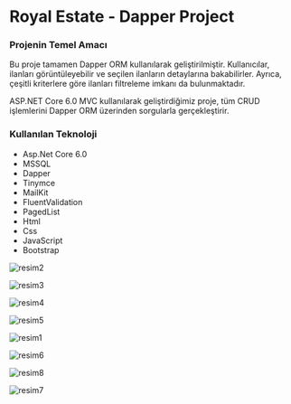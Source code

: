 <h1>Royal Estate - Dapper Project</h1>
<h3>Projenin Temel Amacı</h3>
<p>Bu proje tamamen Dapper ORM kullanılarak geliştirilmiştir. Kullanıcılar, ilanları görüntüleyebilir ve seçilen ilanların detaylarına bakabilirler.
  Ayrıca, çeşitli kriterlere göre ilanları filtreleme imkanı da bulunmaktadır.</p>
  <p>ASP.NET Core 6.0 MVC kullanılarak geliştirdiğimiz proje, tüm CRUD işlemlerini Dapper ORM üzerinden sorgularla gerçekleştirir.</p>
<h3>Kullanılan Teknoloji</h3>
 <ul>
   <li>Asp.Net Core 6.0</li>
   <li>MSSQL</li>
   <li>Dapper</li>
   <li>Tinymce</li>
   <li>MailKit</li>
   <li>FluentValidation</li>
   <li>PagedList</li>
   <li>Html</li>
   <li>Css</li>
   <li>JavaScript</li>
   <li>Bootstrap</li>
 </ul>
 
![resim2](https://github.com/ensarsarac/RoyalEstateDapperProject/assets/76907308/9c185dd9-c648-40e0-9292-9aec84b216b7)

![resim3](https://github.com/ensarsarac/RoyalEstateDapperProject/assets/76907308/880648d0-371e-4f35-8063-f3a41cdae471)

 ![resim4](https://github.com/ensarsarac/RoyalEstateDapperProject/assets/76907308/a3bb96a2-1b83-41f5-bbca-1e63e9270bd2)
 
![resim5](https://github.com/ensarsarac/RoyalEstateDapperProject/assets/76907308/31742f73-d147-4441-adf3-df7d989075c8)

![resim1](https://github.com/ensarsarac/RoyalEstateDapperProject/assets/76907308/966eb2f1-9324-40e5-8551-3fe226e65f3a)

![resim6](https://github.com/ensarsarac/RoyalEstateDapperProject/assets/76907308/5ecac2b9-b718-4bc4-999d-b00da92a6905)

![resim8](https://github.com/ensarsarac/RoyalEstateDapperProject/assets/76907308/72dfa02b-2ad1-4150-b3f2-1afef6374a02)

![resim7](https://github.com/ensarsarac/RoyalEstateDapperProject/assets/76907308/99275e60-9b68-443e-8888-6e523b27c3aa)
